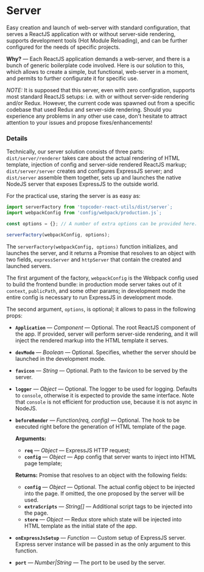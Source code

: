 # Server
Easy creation and launch of web-server with standard configuration, that serves
a ReactJS application with or without server-side rendering, supports
development tools (Hot Module Reloading), and can be further configured for
the needs of specific projects.

**Why?** &mdash; Each ReactJS application demands a web-server, and there is
a bunch of generic boilerplate code involved. Here is our solution to this,
which allows to create a simple, but functional, web-server in a moment, and
permits to further configurate it for specific use.

*NOTE:* It is supposed that this server, even with zero configration, supports
most standard ReactJS setups: i.e. with or without server-side rendering and/or
Redux. However, the current code was spawned out from a specific codebase that
used Redux and server-side rendering. Should you experience any problems in any
other use case, don't hesitate to attract attention to your issues and propose
fixes/enhancements!

### Details
Technically, our server solution consists of three parts: `dist/server/renderer`
takes care about the actual rendering of HTML template, injection of config and
server-side rendered ReactJS markup; `dist/server/server` creates and configures
ExpressJS server; and `dist/server` assemble them together, sets up and launches
the native NodeJS server that exposes ExpressJS to the outside world.

For the practical use, staring the server is as easy as:
```js
import serverFactory from 'topcoder-react-utils/dist/server`;
import webpackConfig from 'config/webpack/production.js`;

const options = {}; // A number of extra options can be provided here.

serverFactory(webpackConfig, options);
```

The `serverFactory(webpackConfig, options)` function initializes, and launches
the server, and it returns a Promise that resolves to an object with two fields,
`expressServer` and `httpServer` that contain the created and launched servers.

The first argument of the factory, `webpackConfig` is the Webpack config used to
build the frontend bundle: in production mode server takes out of it `context`,
`publicPath`, and some other params; in development mode the entire config is
necessary to run ExpressJS in development mode.

The second argument, `options`, is optional; it allows to pass in the following
props:
- **`Application`** &mdash; *Component* &mdash; Optional. The root ReactJS
  component of the app. If provided, server will perform server-side rendering,
  and it will inject the rendered markup into the HTML template it serves.
- **`devMode`** &mdash; *Boolean* &mdash; Optional. Specifies, whether the
  server should be launched in the development mode.
- **`favicon`** &mdash; *String* &mdash; Optional. Path to the favicon to be
  served by the server.
- **`logger`** &mdash; *Object* &mdash; Optional. The logger to be used for
  logging. Defaults to `console`, otherwise it is expected to provide the same
  interface. Note that `console` is not efficient for production use, because
  it is not async in NodeJS.
- **`beforeRender`** &mdash; *Function(req, config)* &mdash; Optional. The hook to be
  executed right before the generation of HTML template of the page.

  **Arguments:**
  - **`req`** &mdash; *Object* &mdash; ExpressJS HTTP request;
  - **`config`** &mdash; *Object* &mdash; App config that server wants to inject
    into HTML page template;
  
  **Returns:** Promise that resolves to an object with the following fields:
  - **`config`** &mdash; *Object* &mdash; Optional. The actual config object
    to be injected into the page. If omitted, the one proposed by the server
    will be used.
  - **`extraScripts`** &mdash; *String[]* &mdash; Additional script tags to be
    injected into the page.
  - **`store`** &mdash; *Object* &mdash; Redux store which state will be
    injected into HTML template as the initial state of the app.
- **`onExpressJsSetup`** &mdash; *Function* &mdash; Custom setup of ExpressJS
  server. Express server instance will be passed in as the only argument to this
  function.
- **`port`** &mdash; *Number|String* &mdash; The port to be used by the server.
